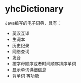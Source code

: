 # yhcDictionary
Java编写的电子词典，具有：  
- 英汉互译
- 生词本
- 历史纪录
- 网络查词
- 发音
- 按字母顺序或者时间顺序排序单词
- 显示单词详细信息
- 背单词
等功能
